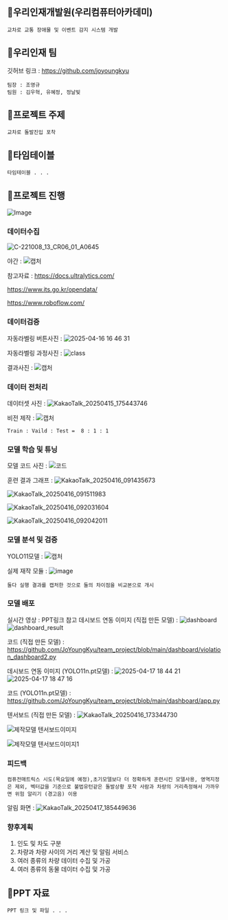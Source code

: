 ## 🎁우리인재개발원(우리컴퓨터아카데미)
```
교차로 교통 장애물 및 이벤트 감지 시스템 개발
```

## 🎁우리인재 팀
깃허브 링크 : https://github.com/joyoungkyu

```
팀장 : 조영규 
팀원 : 김우혁, 유혜정, 정날빛
```


## 🎁프로젝트 주제
```
교차로 돌발진입 포착
```

## 🎁타임테이블
```
타임테이블 . . . 
```

## 🎁프로젝트 진행
![Image](https://github.com/user-attachments/assets/7f57d601-8528-42d8-817a-8e7887fecec1)

### 데이터수집
![C-221008_13_CR06_01_A0645](https://github.com/user-attachments/assets/9b2732e5-5a2d-4626-98f8-9c20a711d37f)

야간 : ![캡처](https://github.com/user-attachments/assets/ed4e4bd4-4650-441f-aa07-3d064f06821f)

참고자료 : https://docs.ultralytics.com/

https://www.its.go.kr/opendata/

https://www.roboflow.com/

### 데이터검증
자동라벨링 버튼사진 : ![2025-04-16 16 46 31](https://github.com/user-attachments/assets/5f673aea-1d1d-449d-a24b-0018c3b4b3b9)

자동라벨링 과정사진 : ![class](https://github.com/user-attachments/assets/1bc6035e-bef5-4d1a-b889-32c17b62fc46)

결과사진 : ![캡처](https://github.com/user-attachments/assets/b8f0ec96-9fdd-4b30-9ad4-dbdd1d307afe)

### 데이터 전처리
데이터셋 사진 : ![KakaoTalk_20250415_175443746](https://github.com/user-attachments/assets/e68cfec2-9211-486d-a619-8cf8492f3923)

비전 제작 : ![캡처](https://github.com/user-attachments/assets/b34e5fd7-24b2-466e-8935-fb2a32ad3bbe)
```
Train : Vaild : Test =  8 : 1 : 1
```
### 모델 학습 및 튜닝
모델 코드 사진 : ![코드](https://github.com/user-attachments/assets/3f495da8-2da4-4a2d-b114-0d2b4d42c5ab)

훈련 결과 그래프 : ![KakaoTalk_20250416_091435673](https://github.com/user-attachments/assets/6fcd1797-41c6-4d50-bf3a-d82547ccd852)

![KakaoTalk_20250416_091511983](https://github.com/user-attachments/assets/d26edcd1-71a6-4efe-817c-870b27691a18)

![KakaoTalk_20250416_092031604](https://github.com/user-attachments/assets/1879875e-ba69-43c7-af0c-360f1e3377bf)

![KakaoTalk_20250416_092042011](https://github.com/user-attachments/assets/f8b4c1e1-c346-4a53-8afe-bf1621dff422)

### 모델 분석 및 검증

YOLO11모델 : ![캡처](https://github.com/user-attachments/assets/8609560a-b575-440c-a570-bb6bfdc36c3f)

실제 재작 모듈 : ![image](https://github.com/user-attachments/assets/561e2eea-0ecb-4c46-9024-fb199d85adcc)

```
둘다 실행 결과를 캡처한 것으로 둘의 차이점을 비교본으로 개시
```
### 모델 배포
실시간 영상 : PPT링크 참고
데시보드 연동 이미지 (직접 만든 모델) : ![dashboard](https://github.com/user-attachments/assets/1e7f5e09-b6b0-4e69-9c42-d73d9764799c) ![dashboard_result](https://github.com/user-attachments/assets/f0438397-0f04-4343-a0b4-5900cd7afeab)

코드 (직접 만든 모델) : https://github.com/JoYoungKyu/team_project/blob/main/dashboard/violation_dashboard2.py

데시보드 연동 이미지 (YOLO11n.pt모델) : ![2025-04-17 18 44 21](https://github.com/user-attachments/assets/10617660-01fc-440f-8334-bbdd5e5cf78a)![2025-04-17 18 47 16](https://github.com/user-attachments/assets/56927c0b-6359-4c0a-8497-19cb1480bf10)

코드 (YOLO11n.pt모델) : https://github.com/JoYoungKyu/team_project/blob/main/dashboard/app.py

텐서보드 (직접 만든 모델) : ![KakaoTalk_20250416_173344730](https://github.com/user-attachments/assets/5cec6e6c-2832-4641-8c6a-2b82747badc1)

![제작모델 텐서보드이미지](https://github.com/user-attachments/assets/49211271-305a-4263-a07f-f33c4fcd7a23)

![제작모델 텐서보드이미지1](https://github.com/user-attachments/assets/75a0c8d2-d189-4d77-8afe-49866f9de6b1)

### 피드백
```
컴퓨전매트릭스 시도(목요일에 예정),초기모델보다 더 정확하게 훈련시킨 모델사용, 영역지정은 제외, 벡터값을 기준으로 불법유턴같은 돌발상황 포착 사람과 차량의 거리측정해서 가까우면 위험 알리기 (경고음) 이용
```
알림 화면 : ![KakaoTalk_20250417_185449636](https://github.com/user-attachments/assets/f4ea8cf2-3ced-4e6e-9c21-18a4b19d07b0)

### 향후계획
1. 인도 및 차도 구분
2. 차량과 차량 사이의 거리 계산 및 알림 서비스
3. 여러 종류의 차량 데이터 수집 및 가공
4. 여러 종류의 동물 데이터 수집 및 가공

## 🎁PPT 자료
```
PPT 링크 및 파일 . . .
```

